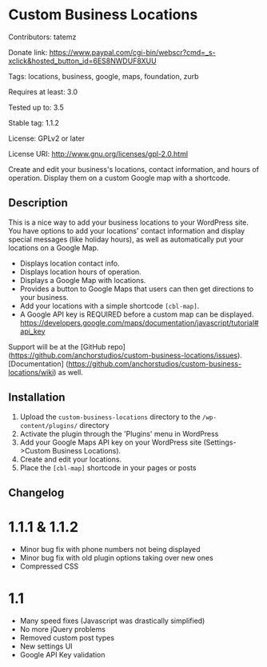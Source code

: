 # Custom Business Locations #
Contributors: tatemz

Donate link: https://www.paypal.com/cgi-bin/webscr?cmd=_s-xclick&hosted_button_id=6ES8NWDUF8XUU

Tags: locations, business, google, maps, foundation, zurb

Requires at least: 3.0

Tested up to: 3.5

Stable tag: 1.1.2

License: GPLv2 or later

License URI: http://www.gnu.org/licenses/gpl-2.0.html


Create and edit your business's locations, contact information, and hours of operation. Display them on a custom Google map with a shortcode.

## Description ##
This is a nice way to add your business locations to your WordPress site. You have options to add your locations' contact information and display special messages (like holiday hours), as well as automatically put your locations on a Google Map.

* Displays location contact info.
* Displays location hours of operation.
* Displays a Google Map with locations.
* Provides a button to Google Maps that users can then get directions to your business.
* Add your locations with a simple shortcode `[cbl-map]`.
* A Google API key is REQUIRED before a custom map can be displayed. <https://developers.google.com/maps/documentation/javascript/tutorial#api_key>

Support will be at the [GitHub repo] (https://github.com/anchorstudios/custom-business-locations/issues). [Documentation] (https://github.com/anchorstudios/custom-business-locations/wiki) as well.


## Installation ##

1. Upload the `custom-business-locations` directory to the `/wp-content/plugins/` directory
1. Activate the plugin through the 'Plugins' menu in WordPress
1. Add your Google Maps API key on your WordPress site (Settings->Custom Business Locations).
1. Create and edit your locations.
1. Place the `[cbl-map]` shortcode in your pages or posts

## Changelog ##

# 1.1.1 & 1.1.2 #
* Minor bug fix with phone numbers not being displayed
* Minor bug fix with old plugin options taking over new ones
* Compressed CSS

# 1.1 #
* Many speed fixes (Javascript was drastically simplified)
* No more jQuery problems
* Removed custom post types
* New settings UI
* Google API Key validation
